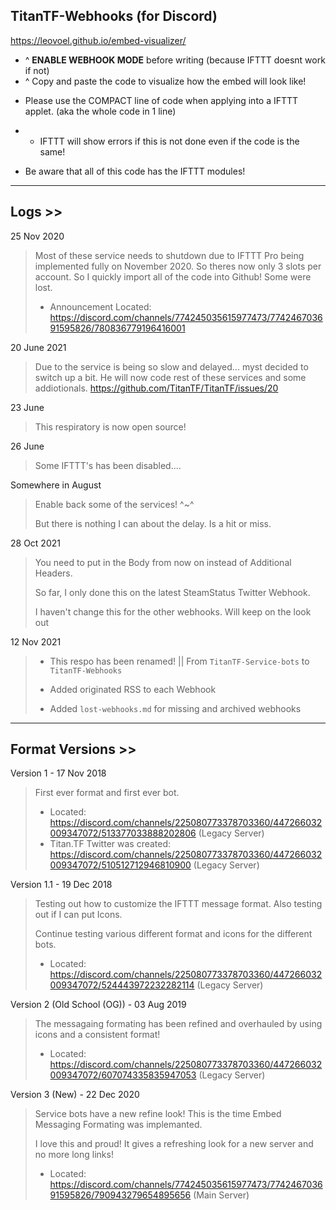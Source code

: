 ## TitanTF-Webhooks (for Discord)

https://leovoel.github.io/embed-visualizer/

* ^ **ENABLE WEBHOOK MODE** before writing (because IFTTT doesnt work if not)
* ^ Copy and paste the code to visualize how the embed will look like!

- Please use the COMPACT line of code when applying into a IFTTT applet. (aka the whole code in 1 line)
- - IFTTT will show errors if this is not done even if the code is the same!

- Be aware that all of this code has the IFTTT modules!


---
## Logs >>

25 Nov 2020
> Most of these service needs to shutdown due to IFTTT Pro being implemented fully on November 2020.
> So theres now only 3 slots per account. So I quickly import all of the code into Github! Some were lost.
> - Announcement Located: https://discord.com/channels/774245035615977473/774246703691595826/780836779196416001

20 June 2021
> Due to the service is being so slow and delayed... myst decided to switch up a bit.
He will now code rest of these services and some addiotionals.
https://github.com/TitanTF/TitanTF/issues/20

23 June
> This respiratory is now open source!

26 June
> Some IFTTT's has been disabled.... 

Somewhere in August
> Enable back some of the services! ^~^
> 
> But there is nothing I can about the delay. Is a hit or miss.

28 Oct 2021
> You need to put in the Body from now on instead of Additional Headers. 
> 
> So far, I only done this on the latest SteamStatus Twitter Webhook.
> 
> I haven't change this for the other webhooks. Will keep on the look out

12 Nov 2021
> - This respo has been renamed! || From `TitanTF-Service-bots` to `TitanTF-Webhooks`
>
> - Added originated RSS to each Webhook
> 
> - Added `lost-webhooks.md` for missing and archived webhooks

---
## Format Versions >>

Version 1 - 17 Nov 2018
> First ever format and first ever bot.
> - Located: https://discord.com/channels/225080773378703360/447266032009347072/513377033888202806 (Legacy Server)
> - Titan.TF Twitter was created: https://discord.com/channels/225080773378703360/447266032009347072/510512712946810900 (Legacy Server)

Version 1.1 - 19 Dec 2018
> Testing out how to customize the IFTTT message format. Also testing out if I can put Icons.
>
> Continue testing various different format and icons for the different bots.
> - Located: https://discord.com/channels/225080773378703360/447266032009347072/524443972232282114 (Legacy Server)

Version 2 (Old School (OG)) - 03 Aug 2019
> The messagaing formating has been refined and overhauled by using icons and a consistent format!
> - Located: https://discord.com/channels/225080773378703360/447266032009347072/607074335835947053 (Legacy Server)

Version 3 (New) - 22 Dec 2020
> Service bots have a new refine look! This is the time Embed Messaging Formating was implemanted.
> 
> I love this and proud! It gives a refreshing look for a new server and no more long links!
> 
> - Located: https://discord.com/channels/774245035615977473/774246703691595826/790943279654895656 (Main Server) 

